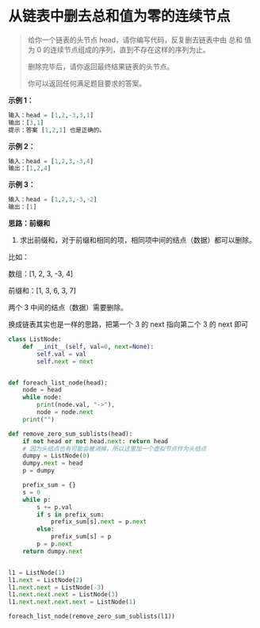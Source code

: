 # 从链表中删去总和值为零的连续节点

> 给你一个链表的头节点 head，请你编写代码，反复删去链表中由 总和 值为 0 的连续节点组成的序列，直到不存在这样的序列为止。
>
> 删除完毕后，请你返回最终结果链表的头节点。
>
> 
>
> 你可以返回任何满足题目要求的答案。

**示例 1：**

```python
输入：head = [1,2,-3,3,1]
输出：[3,1]
提示：答案 [1,2,1] 也是正确的。
```



**示例 2：**

```python
输入：head = [1,2,3,-3,4]
输出：[1,2,4]
```



**示例 3：**

```python
输入：head = [1,2,3,-3,-2]
输出：[1]
```

**思路：前缀和**

1. 求出前缀和，对于前缀和相同的项，相同项中间的结点（数据）都可以删除。

比如：

数组：[1, 2, 3, -3, 4] 

前缀和：[1, 3, 6, 3, 7]

两个 3  中间的结点（数据）需要删除。

换成链表其实也是一样的思路，把第一个 3 的 next 指向第二个 3 的 next 即可

```python
class ListNode:
    def __init__(self, val=0, next=None):
        self.val = val
        self.next = next


def foreach_list_node(head):
    node = head
    while node:
        print(node.val, "->"),
        node = node.next
    print("")

def remove_zero_sum_sublists(head):
    if not head or not head.next: return head
    # 因为头结点也有可能会被消掉，所以这里加一个虚拟节点作为头结点
    dumpy = ListNode(0)
    dumpy.next = head
    p = dumpy

    prefix_sum = {}
    s = 0
    while p:
        s += p.val
        if s in prefix_sum:
            prefix_sum[s].next = p.next
        else:
            prefix_sum[s] = p
        p = p.next
    return dumpy.next


l1 = ListNode(1)
l1.next = ListNode(2)
l1.next.next = ListNode(-3)
l1.next.next.next = ListNode(3)
l1.next.next.next.next = ListNode(1)

foreach_list_node(remove_zero_sum_sublists(l1))
```

